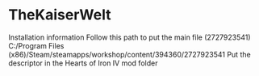 # TheKaiserWelt
Installation information
Follow this path to put the main file (2727923541) C:/Program Files (x86)/Steam/steamapps/workshop/content/394360/2727923541
Put the descriptor in the Hearts of Iron IV mod folder
